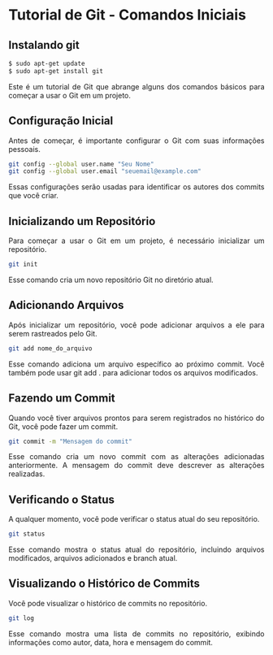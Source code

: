 # Tutorial de Git - Comandos Iniciais
## Instalando git

```Bash
$ sudo apt-get update
$ sudo apt-get install git
```

<div style="text-align:justify">
Este é um tutorial de Git que abrange alguns dos comandos básicos para começar a usar o Git em um projeto.
</div>

## Configuração Inicial

<div style="text-align:justify">
Antes de começar, é importante configurar o Git com suas informações pessoais.
</div>

```bash
git config --global user.name "Seu Nome"
git config --global user.email "seuemail@example.com"
```

<div style="text-align:justify">

Essas configurações serão usadas para identificar os autores dos commits que você criar.

</div>

## Inicializando um Repositório

<div style="text-align:justify">

Para começar a usar o Git em um projeto, é necessário inicializar um repositório.

</div>

```bash
git init
```

<div style="text-align:justify">

Esse comando cria um novo repositório Git no diretório atual.

</div>

## Adicionando Arquivos

<div style="text-align:justify">

Após inicializar um repositório, você pode adicionar arquivos a ele para serem rastreados pelo Git.

</div>

```bash
git add nome_do_arquivo
```

<div style="text-align:justify">

Esse comando adiciona um arquivo específico ao próximo commit. Você também pode usar git add . para adicionar todos os arquivos modificados.

</div>

## Fazendo um Commit

<div style="text-align:justify">

Quando você tiver arquivos prontos para serem registrados no histórico do Git, você pode fazer um commit.

</div>

```bash
git commit -m "Mensagem do commit"
```

<div style="text-align:justify">

Esse comando cria um novo commit com as alterações adicionadas anteriormente. A mensagem do commit deve descrever as alterações realizadas.

</div>

## Verificando o Status

<div style="text-align:justify">

A qualquer momento, você pode verificar o status atual do seu repositório.

</div>

```bash
git status
```

<div style="text-align:justify">

Esse comando mostra o status atual do repositório, incluindo arquivos modificados, arquivos adicionados e branch atual.

</div>

## Visualizando o Histórico de Commits

<div style="text-align:justify">

Você pode visualizar o histórico de commits no repositório.

</div>

```bash
git log
```

<div style="text-align:justify">

Esse comando mostra uma lista de commits no repositório, exibindo informações como autor, data, hora e mensagem do commit.

</div>